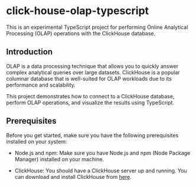 # click-house-olap-typescript

This is an experimental TypeScript project for performing Online Analytical Processing (OLAP) operations with the ClickHouse database.

## Introduction

OLAP is a data processing technique that allows you to quickly answer complex analytical queries over large datasets. ClickHouse is a popular columnar database that is well-suited for OLAP workloads due to its performance and scalability.

This project demonstrates how to connect to a ClickHouse database, perform OLAP operations, and visualize the results using TypeScript.

## Prerequisites

Before you get started, make sure you have the following prerequisites installed on your system:

- Node.js and npm: Make sure you have Node.js and npm (Node Package Manager) installed on your machine.

- ClickHouse: You should have a ClickHouse server up and running. You can download and install ClickHouse from [here](https://clickhouse.tech/docs/en/getting_started/install/).
